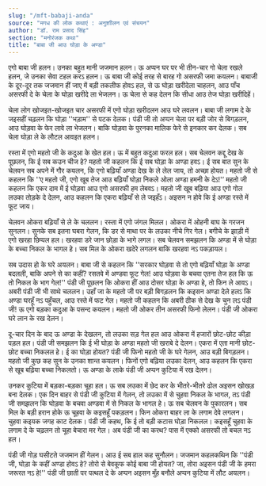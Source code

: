 ```yaml
---
slug: "/mft-babaji-anda"
source: "मगध की लोक कथाएं : अनुशाीलन एवं संचयन"
author: "डॉ. राम प्रसाद सिंह"
section: "मनोरंजक कथा"
title: "बाबा जी आउ घोड़ा के अण्डा"
---
```

एगो बाबा जी हलन। उनका बहुत मानी जजमान हलन। ऊ अप्पन घर पर भी तीन-चार गो चेला रखले हलन, जे उनका सेवा टहल करऽ हलन। ऊ बाबा जी कोई तरह से बारह गो असरफी जमा कयलन। बाबाजी के दूर-दूर तक जजमान हीं जाए में बड़ी तकलीफ होवऽ हल, से ऊ घोड़ा खरीदेला चाहलन, आउ पाँच असरफी दे के चेला के घोड़ा खरीदे ला भेजलन। ऊ चेला से कह देलन कि सीधा आउ तेज घोड़ा खरीदिहें। 

चेला लोग खोजइत-खोजइत चार असरफी में एगो घोड़ा खरीदलन आउ घरे लवलन। बाबा जी लगाम दे के जइसहीं चढ़लन कि घोड़ा ''भड़ाम'' से पटक देलक। पंडी जी तो अप्पन चेला पर बड़ी जोर से बिगड़लन, आउ घोड़वा के फेर लावे ला भेजलन। बाकि घोड़वा के पुरनका मालिक फेरे से इनकार कर देलक। सब चेला घोड़ा ले के लौटल आवइत हलन। 

रस्ता में एगो महतो जी के कदुआ के खेत हल। ऊ में बहुत कदुआ फरल हल। सब चेलवन कद्दू देख के पूछलन, कि ई सब कउन चीज हे? महतो जी कहलन कि ई सब घोड़ा के अण्डा हवऽ। ई सब बात सुन के चेलवन सब अपने में गौर कयलन, कि एगो बढ़ियाँ अण्डा देख के ले लेल जाय, तो अच्छा होयत। महतो जी से कहलन कि ''ए महतो जी, एगो खूब तेज आउ बढ़ियाँ घोड़ा निकले ओला अण्डा हमनी के देऽ!'’ महतो जी कहलन कि एकर दाम में ई घोड़वा आउ एगो असरफी हम लेबवऽ। महतो जी खूब बढ़िया आउ एगो गोल लउका तोड़के दे देलन, आउ कहलन कि एकरा बढ़ियाँ से ले जइहँऽ। अइसन न होवे कि ई अण्डा रस्ते में फूट जाय। 

चेलवन ओकरा बढ़ियाँ से ले के चललन। रस्ता में एगो जंगल मिलल। ओकरा में ओहनी बाघ के गरजन सुनलन। सुनके सब इतना घबरा गेलन, कि डर से माथा पर के लउका नीचे गिर गेल। बगीचे के झाड़ी में एगो खरहा छिप्पल हल। खरहवा डरे जान छोड़ा के भागे लगल। सब चेलवन समझलन कि अण्डा में से घोड़ा के बच्चा निकल के भागल हे। सब मिल के ओकरा खदेरे लगलन बाकि खरहवा नऽ पकड़ायल।
 
सब उदास हो के घरे अयलन। बाबा जी से कहलन कि ''सरकार घोड़वा से तो एगो बढ़ियाँ घोड़ा के अण्डा बदलली, बाकि अपने से का कहीं? रसतवे में अण्डवा फूट गेल! आउ घोड़वा के बचवा एतना तेज हल कि ऊ तो निकल के भाग गेल!'' पंडी जी पूछलन कि ओकरा हीं आउ दोसर घोड़ा के अण्डा हे, तो फिन ले आवऽ। अबरी पंडी जी भी साथे चललन। उहाँ जा के महतो जी पर बड़ी बिगड़लन कि कइसन अण्डा देले हलऽ कि अण्डा घरहूँ नऽ पहुँचल, आउ रस्ते में फट गेल। महतो जी कहलन कि अबरी ठीक से देख के चुन लऽ पंडी जी! ऊ एगो बड़का कदुआ के पसन्द कयलन। महतो जी ओकर तीन असरफी फिनो लेलन। पंडी जी ओकरा घरे लान के रख देलन। 

दू-चार दिन के बाद ऊ अण्डा के देखलन, तो लउका सड़ गेल हल आउ ओकरा में हजारों छोट-छोट कीड़ा पड़ल हल। पंडी जी समझलन कि ई भी घोड़ा के अण्डा महतो जी खराबे दे देलन। एकरा में एता मानी छोट-छोट बच्चा निकलल हे। ई का घोड़ा होयत? पंडी जी फिनो महतो जी के घरे गेलन, आउ बड़ी बिगड़लन। महतो जी कुछ कह सुन के उनका शान्त कयलन। फिनों एगो बढ़िया लउका देलन, आउ कहलन कि एकरा से खूब बढ़िया बच्चा निकलतो। ऊ अण्डा के लाके पंडी जी अप्पन कुटिया में रख देलन। 

उनकर कुटिया में बड़का-बड़का चूहा हल। ऊ सब लउका में छेद कर के भीतरे-भीतरे ढोल अइसन खोखड़ बना देलक। एक दिन बाहर से पंडी जी कुटिया में गेलन, तो लउका में से चुहवा निकल के भागल, तऽ पंडी जी समझलन कि घोड़वा के बचवा अण्डवा में से निकल के भागल हे। ऊ सब चेलवन के पुकारलन। सब मिल के बड़ी हरान होके ऊ चूहवा के कइसहूँ पकड़लन। फिन ओकरा बाहर ला के लगाम देवे लगलन। चुहवा कइयक जगह काट देलक। पंडी जी कहथ, कि ई तो बड़ी कटास घोड़ा निकलल। कइसहूँ चुहवा के लगाम दे के चढ़लन तो चूहा बेचारा मर गेल। अब पंडी जी का करथ? पास में एक्को असरफी तो बचल नऽ हल। 

पंडी जी गोड़ घसीटते जजमान हीं गेलन। आउ ई सब हाल कह सुनौलन। जजमान कहलकथिन कि ''पंडी जी, घोड़ा के कहीं अण्डा होवऽ हे? तोरो से बेवकूफ कोई बाबा जी होयत? जा, तोरा अइसन पंडी जी के हमरा जरूरत नऽ हे!'' पंडी जी छाती पर पत्थल दे के अप्पन अइसन मुँह बनौले अप्पन कुटिया में लौट अयलन। 
